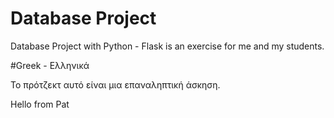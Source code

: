 # Database Project
Database Project with Python - Flask is an exercise for me and my students.

#Greek - Ελληνικά

Το πρότζεκτ αυτό είναι μια επαναληπτική άσκηση.

Hello from Pat
